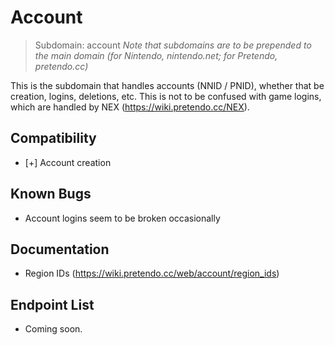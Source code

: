 <!-- TITLE: Account -->
<!-- SUBTITLE: Information on the Account System for Pretendo Network -->

# Account
> Subdomain: account
> *Note that subdomains are to be prepended to the main domain (for Nintendo, nintendo.net; for Pretendo, pretendo.cc)*

This is the subdomain that handles accounts (NNID / PNID), whether that be creation, logins, deletions, etc. This is not to be confused with game logins, which are handled by NEX (https://wiki.pretendo.cc/NEX).

## Compatibility
* [+] Account creation

## Known Bugs
* Account logins seem to be broken occasionally

## Documentation
* Region IDs (https://wiki.pretendo.cc/web/account/region_ids)
## Endpoint List
* Coming soon.